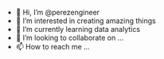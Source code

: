 - 👋 Hi, I’m @perezengineer
- 👀 I’m interested in creating amazing things
- 🌱 I’m currently learning data analytics
- 💞️ I’m looking to collaborate on ...
- 📫 How to reach me ...

<!---
perezengineer/perezengineer is a ✨ special ✨ repository because its `README.md` (this file) appears on your GitHub profile.
You can click the Preview link to take a look at your changes.
--->
